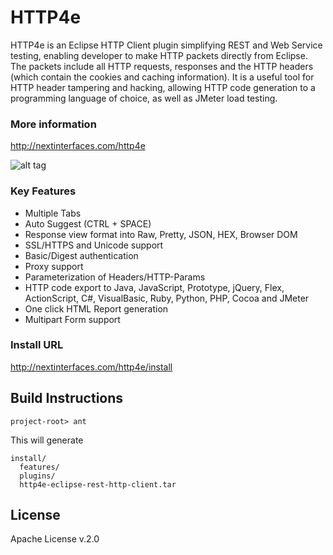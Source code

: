 HTTP4e
====

HTTP4e is an Eclipse HTTP Client plugin simplifying REST and Web Service testing, enabling developer to make HTTP packets directly from Eclipse. The packets include all HTTP requests, responses and the HTTP headers (which contain the cookies and caching information). It is a useful tool for HTTP header tampering and hacking, allowing HTTP code generation to a programming language of choice, as well as JMeter load testing.


### More information
http://nextinterfaces.com/http4e


![alt tag](http://nextinterfaces.com/http4e/images/main.png)

### Key Features
* Multiple Tabs 
* Auto Suggest (CTRL + SPACE)
* Response view format into Raw, Pretty, JSON, HEX, Browser DOM
* SSL/HTTPS and Unicode support
* Basic/Digest authentication
* Proxy support
* Parameterization of Headers/HTTP-Params 
* HTTP code export to Java, JavaScript, Prototype, jQuery, Flex, ActionScript, C#, VisualBasic, Ruby, Python, PHP, Cocoa and JMeter
* One click HTML Report generation
* Multipart Form support


### Install URL
http://nextinterfaces.com/http4e/install

Build Instructions
--------------
```
project-root> ant
```

This will generate 

```
install/
  features/
  plugins/
  http4e-eclipse-rest-http-client.tar
```

License
--------------
Apache License v.2.0
